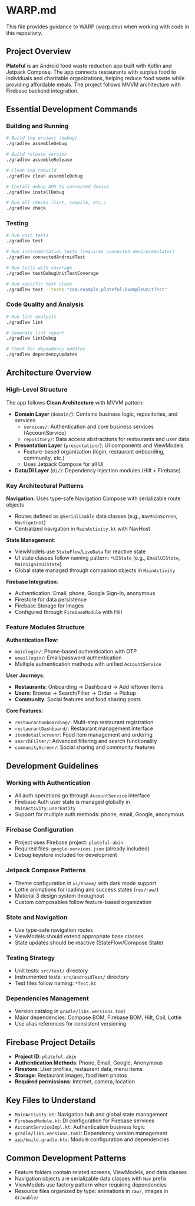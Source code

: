# WARP.md

This file provides guidance to WARP (warp.dev) when working with code in this repository.

## Project Overview

**Plateful** is an Android food waste reduction app built with Kotlin and Jetpack Compose. The app connects restaurants with surplus food to individuals and charitable organizations, helping reduce food waste while providing affordable meals. The project follows MVVM architecture with Firebase backend integration.

## Essential Development Commands

### Building and Running
```bash
# Build the project (debug)
./gradlew assembleDebug

# Build release version
./gradlew assembleRelease

# Clean and rebuild
./gradlew clean assembleDebug

# Install debug APK to connected device
./gradlew installDebug

# Run all checks (lint, compile, etc.)
./gradlew check
```

### Testing
```bash
# Run unit tests
./gradlew test

# Run instrumentation tests (requires connected device/emulator)
./gradlew connectedAndroidTest

# Run tests with coverage
./gradlew testDebugUnitTestCoverage

# Run specific test class
./gradlew test --tests "com.example.plateful.ExampleUnitTest"
```

### Code Quality and Analysis
```bash
# Run lint analysis
./gradlew lint

# Generate lint report
./gradlew lintDebug

# Check for dependency updates
./gradlew dependencyUpdates
```

## Architecture Overview

### High-Level Structure
The app follows **Clean Architecture** with MVVM pattern:

- **Domain Layer** (`domain/`): Contains business logic, repositories, and services
  - `services/`: Authentication and core business services (AccountService)
  - `repository/`: Data access abstractions for restaurants and user data
- **Presentation Layer** (`presentation/`): UI components and ViewModels
  - Feature-based organization (login, restaurant onboarding, community, etc.)
  - Uses Jetpack Compose for all UI
- **Data/DI Layer** (`di/`): Dependency injection modules (Hilt + Firebase)

### Key Architectural Patterns

**Navigation**: Uses type-safe Navigation Compose with serializable route objects
- Routes defined as `@Serializable` data classes (e.g., `NavMainScreen`, `NavSignInUI`)
- Centralized navigation in `MainActivity.kt` with NavHost

**State Management**:
- ViewModels use `StateFlow`/`LiveData` for reactive state
- UI state classes follow naming pattern: `*UIState` (e.g., `EmailUIState`, `MainSignInUIState`)
- Global state managed through companion objects in `MainActivity`

**Firebase Integration**:
- Authentication: Email, phone, Google Sign-In, anonymous
- Firestore for data persistence
- Firebase Storage for images
- Configured through `FirebaseModule` with Hilt

### Feature Modules Structure

**Authentication Flow**:
- `mainlogin/`: Phone-based authentication with OTP
- `emaillogin/`: Email/password authentication 
- Multiple authentication methods with unified `AccountService`

**User Journeys**:
- **Restaurants**: Onboarding → Dashboard → Add leftover items
- **Users**: Browse → Search/Filter → Order → Pickup
- **Community**: Social features and food sharing posts

**Core Features**:
- `restaurantonboarding/`: Multi-step restaurant registration
- `restaurantDashboard/`: Restaurant management interface
- `itemdetailscreen/`: Food item management and ordering
- `searchFilter/`: Advanced filtering and search functionality
- `communityScreen/`: Social sharing and community features

## Development Guidelines

### Working with Authentication
- All auth operations go through `AccountService` interface
- Firebase Auth user state is managed globally in `MainActivity.userEntity`
- Support for multiple auth methods: phone, email, Google, anonymous

### Firebase Configuration
- Project uses Firebase project: `plateful-abin`
- Required files: `google-services.json` (already included)
- Debug keystore included for development

### Jetpack Compose Patterns
- Theme configuration in `ui/theme/` with dark mode support
- Lottie animations for loading and success states (`res/raw/`)
- Material 3 design system throughout
- Custom composables follow feature-based organization

### State and Navigation
- Use type-safe navigation routes
- ViewModels should extend appropriate base classes
- State updates should be reactive (StateFlow/Compose State)

### Testing Strategy
- Unit tests: `src/test/` directory
- Instrumented tests: `src/androidTest/` directory
- Test files follow naming: `*Test.kt`

### Dependencies Management
- Version catalog in `gradle/libs.versions.toml`
- Major dependencies: Compose BOM, Firebase BOM, Hilt, Coil, Lottie
- Use alias references for consistent versioning

## Firebase Project Details
- **Project ID**: `plateful-abin` 
- **Authentication Methods**: Phone, Email, Google, Anonymous
- **Firestore**: User profiles, restaurant data, menu items
- **Storage**: Restaurant images, food item photos
- **Required permissions**: Internet, camera, location

## Key Files to Understand
- `MainActivity.kt`: Navigation hub and global state management
- `FirebaseModule.kt`: DI configuration for Firebase services
- `AccountServiceImpl.kt`: Authentication business logic
- `gradle/libs.versions.toml`: Dependency version management
- `app/build.gradle.kts`: Module configuration and dependencies

## Common Development Patterns
- Feature folders contain related screens, ViewModels, and data classes
- Navigation objects are serializable data classes with `Nav` prefix
- ViewModels use factory pattern when requiring dependencies
- Resource files organized by type: animations in `raw/`, images in `drawable/`
